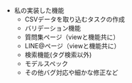 - 私の実装した機能
  - CSVデータを取り込むタスクの作成
  - バリデーション機能
  - 質問集ページ（viewと機能共に）
  - LINE@ページ（viewと機能共に）
  - 検索機能(タグ検索以外)
  - モデルスペック
  - その他バグ対応や細かな修正など
